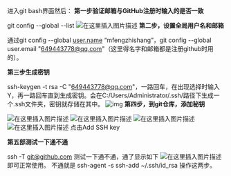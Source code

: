 进入git bash界面然后：
**第一步验证邮箱与GitHub注册时输入的是否一致**


git config --global --list 
![在这里插入图片描述](https://img-blog.csdnimg.cn/20190521165825941.png)
**第二步，设置全局用户名和邮箱**


通过git config --global [user.name](http://user.name/)  “mfengzhishang”，git config --global user.email "649443778@qq.com"（这里得名字和邮箱都是注册github时用的）。

**第三步生成密钥**


ssh-keygen -t rsa -C "649443778@qq.com"，一路回车，在出现选择时输入Y，再一路回车直到生成密钥。会在C:/Users/Administrator/\.ssh/路径下生成一个.ssh文件夹，密钥就存储在其中。
![img](https://img-blog.csdnimg.cn/20190521170341260.png?x-oss-process=image/watermark,type_ZmFuZ3poZW5naGVpdGk,shadow_10,text_aHR0cHM6Ly9ibG9nLmNzZG4ubmV0L3FxXzQzNzY4OTQ2,size_16,color_FFFFFF,t_70)
**第四步，到git仓库，添加秘钥**

![在这里插入图片描述](https://img-blog.csdnimg.cn/20190521165333581.png)
![在这里插入图片描述](https://img-blog.csdnimg.cn/20190521165414619.png)
![在这里插入图片描述](https://img-blog.csdnimg.cn/20190521165436687.png)
![在这里插入图片描述](https://img-blog.csdnimg.cn/2019052116562173.png?x-oss-process=image/watermark,type_ZmFuZ3poZW5naGVpdGk,shadow_10,text_aHR0cHM6Ly9ibG9nLmNzZG4ubmV0L3FxXzQzNzY4OTQ2,size_16,color_FFFFFF,t_70)
点击Add SSH key

**第五部测试一下通不通**


ssh -T git@github.com 测试一下通不通，通了显示如下
![在这里插入图片描述](https://img-blog.csdnimg.cn/20190521165223872.png)
即可正常使用。
不通就是
ssh-agent -s
ssh-add ~/.ssh/id_rsa 操作这两步。

